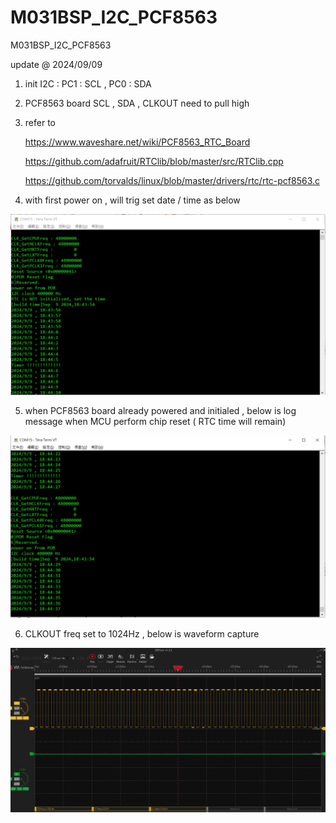 # M031BSP_I2C_PCF8563
 M031BSP_I2C_PCF8563


update @ 2024/09/09

1. init I2C : PC1 : SCL , PC0 : SDA

2. PCF8563 board SCL , SDA , CLKOUT need to pull high

3.  refer to 

    https://www.waveshare.net/wiki/PCF8563_RTC_Board
	
    https://github.com/adafruit/RTClib/blob/master/src/RTClib.cpp
	
    https://github.com/torvalds/linux/blob/master/drivers/rtc/rtc-pcf8563.c

4. with first power on , will trig set date / time as below 

![image](https://github.com/released/M031BSP_I2C_PCF8563/blob/main/log.jpg)


5. when PCF8563 board already powered and initialed , below is log message when MCU perform chip reset ( RTC time will remain)

![image](https://github.com/released/M031BSP_I2C_PCF8563/blob/main/log_reset_chip.jpg)


6. CLKOUT freq set to 1024Hz , below is waveform capture 

![image](https://github.com/released/M031BSP_I2C_PCF8563/blob/main/waveform_CLKOUT.jpg)


